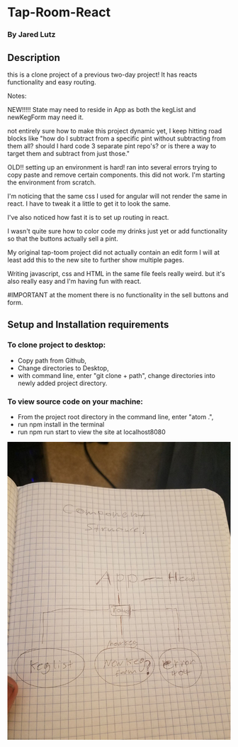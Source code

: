 # Tap-Room-React

### By Jared Lutz

## Description
this is a clone project of a previous two-day project! It has reacts functionality and easy routing.

Notes:

NEW!!!!!
State may need to reside in App as both the kegList and newKegForm may need it.

not entirely sure how to make this project dynamic yet, I keep hitting road blocks like "how do I subtract from a specific pint without subtracting from them all? should I hard code 3 separate pint repo's? or is there a way to target them and subtract from just those."



OLD!!
setting up an environment is hard! ran into several errors trying to copy paste and remove certain components. this did not work. I'm starting the environment from scratch.

I'm noticing that the same css I used for angular will not render the same in react.
I have to tweak it a little to get it to look the same.

I've also noticed how fast it is to set up routing in react.

I wasn't quite sure how to color code my drinks just yet or add functionality so that the buttons actually sell a pint.

My original tap-toom project did not actually contain an edit form
I will at least add this to the new site to further show multiple pages.

Writing javascript, css and HTML in the same file feels really weird. but it's also really easy and I'm having fun with react.


#IMPORTANT
at the moment there is no functionality in the sell buttons and form.

## Setup and Installation requirements


### To clone project to desktop:
* Copy path from Github,
* Change directories to Desktop,
* with command line, enter "git clone + path", change directories into newly added project directory.
### To view source code on your machine:
* From the project root directory in the command line, enter "atom .",
* run npm install in the terminal
* run npm run start to view the site at localhost8080


![picture of my sketch](./sketch.jpg)
